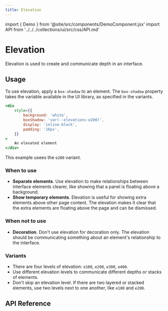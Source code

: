 ```yaml
---
title: Elevation
---
```


import { Demo } from '@site/src/components/DemoComponent.jsx'
import API from '../../../collections/ui/src/css/API.md'

# Elevation

Elevation is used to create and communicate depth in an interface.

## Usage

To use elevation, apply a `box-shadow` to an element. The `box-shadow` property takes the variable available in the UI library, as specified in the variants.

```jsx
<div
    style={{
        background: 'white',
        boxShadow: 'var(--elevations-e200)',
        display: 'inline-block',
        padding: '16px',
    }}
>
    An elevated element
</div>
```

This example usees the `e200` variant.

### When to use

-   **Separate elements**. Use elevation to make relationships between interface elements clearer, like showing that a panel is floating above a background.
-   **Show temporary elements**. Elevation is useful for showing extra elements above other page content. The elevation makes it clear that the extra elements are floating above the page and can be dismissed.

### When not to use

-   **Decoration**. Don't use elevation for decoration only. The elevation should be communicating something about an element's relationship to the interface.

### Variants

<Demo
    path="css-variables--elevations"
    height="120px"
/>

-   There are four levels of elevation: `e100`, `e200`, `e300`, `e400`.
-   Use different elevation levels to communicate different depths or stacks of elements.
-   Don't skip an elevation level. If there are two layered or stacked elements, use two levels next to one another, like `e100` and `e200`.

## API Reference

<API />
